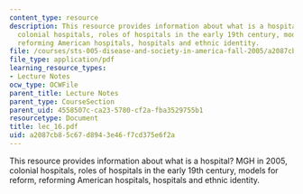 ```yaml
---
content_type: resource
description: This resource provides information about what is a hospital? MGH in 2005,
  colonial hospitals, roles of hospitals in the early 19th century, models for reform,
  reforming American hospitals, hospitals and ethnic identity.
file: /courses/sts-005-disease-and-society-in-america-fall-2005/a2087cb85c67d8943e46f7cd375e6f2a_lec_16.pdf
file_type: application/pdf
learning_resource_types:
- Lecture Notes
ocw_type: OCWFile
parent_title: Lecture Notes
parent_type: CourseSection
parent_uid: 4558507c-ca23-5780-cf2a-fba3529755b1
resourcetype: Document
title: lec_16.pdf
uid: a2087cb8-5c67-d894-3e46-f7cd375e6f2a
---
```

This resource provides information about what is a hospital? MGH in 2005, colonial hospitals, roles of hospitals in the early 19th century, models for reform, reforming American hospitals, hospitals and ethnic identity.

